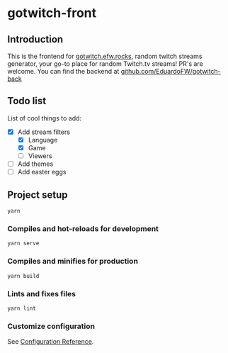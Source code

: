 # gotwitch-front

## Introduction
This is the frontend for [gotwitch.efw.rocks](https://gotwitch.efw.rocks), random twitch streams generator, your go-to place for random Twitch.tv streams! PR's are welcome.
You can find the backend at [github.com/EduardoFW/gotwitch-back](https://github.com/EduardoFW/gotwitch-back)

## Todo list
List of cool things to add:

* [x] Add stream filters
    * [x] Language
    * [x] Game
    * [ ] Viewers
* [ ] Add themes
* [ ] Add easter eggs

## Project setup
```
yarn
```

### Compiles and hot-reloads for development
```
yarn serve
```

### Compiles and minifies for production
```
yarn build
```

### Lints and fixes files
```
yarn lint
```

### Customize configuration
See [Configuration Reference](https://cli.vuejs.org/config/).
